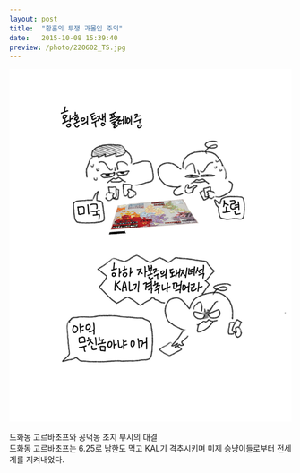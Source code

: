 ```yaml
---
layout: post
title:  "황혼의 투쟁 과몰입 주의"
date:   2015-10-08 15:39:40
preview: /photo/220602_TS.jpg
---
```



<img src="/photo/220602_TS.jpg" width="1000">

도화동 고르바초프와 공덕동 조지 부시의 대결
</br>
도화동 고르바초프는 6.25로 남한도 먹고 KAL기 격추시키며 미제 승냥이들로부터 전세계를 지켜내었다.
